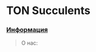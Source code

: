 # TON Succulents

### [Информация](https://aniramlove.github.io/TONSucculents/tree/main/docs/01-wallet)
>
> О нас:


